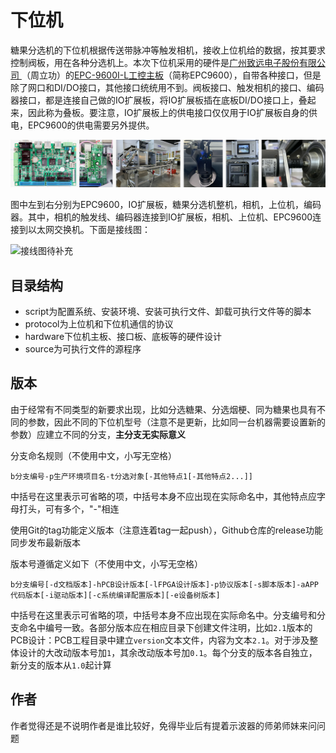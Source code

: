 # 下位机

糖果分选机的下位机根据传送带脉冲等触发相机，接收上位机给的数据，按其要求控制阀板，用在各种分选机上。本次下位机采用的硬件是[广州致远电子股份有限公司 ](https://www.zlg.cn/)（周立功）的[EPC-9600I-L工控主板](https://www.zlg.cn/ipc/ipc/product/id/77.html)（简称EPC9600），自带各种接口，但是除了网口和DI/DO接口，其他接口统统用不到。阀板接口、触发相机的接口、编码器接口，都是连接自己做的IO扩展板，将IO扩展板插在底板DI/DO接口上，叠起来，因此称为叠板。要注意，IO扩展板上的供电接口仅仅用于IO扩展板自身的供电，EPC9600的供电需要另外提供。

![qwe](README.assets/qwe.png)

图中左到右分别为EPC9600，IO扩展板，糖果分选机整机，相机，上位机，编码器。其中，相机的触发线、编码器连接到IO扩展板，相机、上位机、EPC9600连接到以太网交换机。下面是接线图：

![接线图待补充](README.assets/接线图.png)

## 目录结构

- script为配置系统、安装环境、安装可执行文件、卸载可执行文件等的脚本
- protocol为上位机和下位机通信的协议
- hardware下位机主板、接口板、底板等的硬件设计
- source为可执行文件的源程序

## 版本

由于经常有不同类型的新要求出现，比如分选糖果、分选烟梗、同为糖果也具有不同的参数，因此不同的下位机型号（注意不是更新，比如同一台机器需要设置新的参数）应建立不同的分支，**主分支无实际意义**

分支命名规则（不使用中文，小写无空格）

```shell
b分支编号-p生产环境项目名-t分选对象[-其他特点1[-其他特点2...]]
```

中括号在这里表示可省略的项，中括号本身不应出现在实际命名中，其他特点应字母打头，可有多个，"-"相连

使用Git的tag功能定义版本（注意连着tag一起push），Github仓库的release功能同步发布最新版本

版本号遵循定义如下（不使用中文，小写无空格）

```shell
b分支编号[-d文档版本]-hPCB设计版本[-lFPGA设计版本]-p协议版本[-s脚本版本]-aAPP代码版本[-i驱动版本][-c系统编译配置版本][-e设备树版本]
```

中括号在这里表示可省略的项，中括号本身不应出现在实际命名中。分支编号和分支命名中编号一致。各部分版本应在相应目录下创建文件注明，比如`2.1`版本的PCB设计：PCB工程目录中建立`version`文本文件，内容为文本`2.1`。对于涉及整体设计的大改动版本号加`1`，其余改动版本号加`0.1`。每个分支的版本各自独立，新分支的版本从`1.0`起计算

##  作者

作者觉得还是不说明作者是谁比较好，免得毕业后有提着示波器的师弟师妹来问问题
